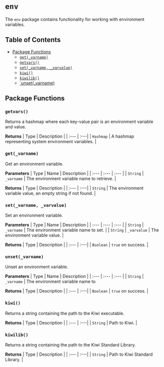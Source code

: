 # `env`

The `env` package contains functionality for working with environment variables.

## Table of Contents

- [Package Functions](#package-functions)
  - [`get(_varname)`](#get_varname)
  - [`getvars()`](#getvars)
  - [`set(_varname, _varvalue)`](#set_varname-_varvalue)
  - [`kiwi()`](#kiwi)
  - [`kiwilib()`](#kiwilib)
  - [`unset(_varname)](#unset_varname)

## Package Functions

### `getvars()`

Returns a hashmap where each key-value pair is an environment variable and value.

**Returns**
| Type | Description |
| :--- | :---|
| `Hashmap` | A hashmap representing system environment variables. |

### `get(_varname)`

Get an environment variable.

**Parameters**
| Type | Name | Description |
| :--- | :--- | :--- |
| `String` | `_varname` | The environment variable name to retrieve. |

**Returns**
| Type | Description |
| :--- | :---|
| `String` | The environment variable value, an empty string if not found. |

### `set(_varname, _varvalue)`

Set an environment variable.

**Parameters**
| Type | Name | Description |
| :--- | :--- | :--- |
| `String` | `_varname` | The environment variable name to set. |
| `String` | `_varvalue` | The environment variable value. |

**Returns**
| Type | Description |
| :--- | :---|
| `Boolean` | `true` on success. |

### `unset(_varname)`

Unset an environment variable.

**Parameters**
| Type | Name | Description |
| :--- | :--- | :--- |
| `String` | `_varname` | The environment variable name to 

**Returns**
| Type | Description |
| :--- | :---|
| `Boolean` | `true` on success. |

### `kiwi()`

Returns a string containing the path to the Kiwi executable.

**Returns**
| Type | Description |
| :--- | :---|
| `String` | Path to Kiwi. |

### `kiwilib()`

Returns a string containing the path to the Kiwi Standard Library.

**Returns**
| Type | Description |
| :--- | :---|
| `String` | Path to Kiwi Standard Library. |